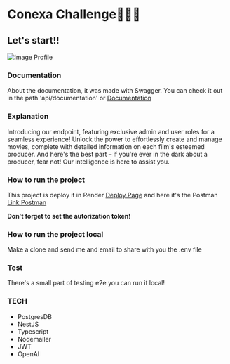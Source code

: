 # Conexa Challenge👾👋🏽

## Let's start!!

![Image Profile](<img src="/views/profile.png" width="160" height="160">)

### Documentation

About the documentation, it was made with Swagger. You can check it out in the path 'api/documentation' or [Documentation](https://conexa-service.onrender.com/api/documentation)

### Explanation

Introducing our endpoint, featuring exclusive admin and user roles for a seamless experience! Unlock the power to effortlessly create and manage movies, complete with detailed information on each film's esteemed producer. And here's the best part – if you're ever in the dark about a producer, fear not! Our intelligence is here to assist you.


### How to run the project

This project is deploy it in Render [Deploy Page](https://conexa-service.onrender.com) and here it's the Postman [Link Postman](https://api.postman.com/collections/17639607-1fed9dc9-b265-4fa7-a973-55bd1cd6184b?access_key=PMAT-01HEXNTSQZF6BTDZKW9GAVH4JP)

**Don't forget to set the autorization token!**

### How to run the project local

Make a clone and send me and email to share with you the .env file

### Test

There's a small part of testing e2e you can run it local!

### TECH
- PostgresDB
- NestJS
- Typescript
- Nodemailer
- JWT
- OpenAI

